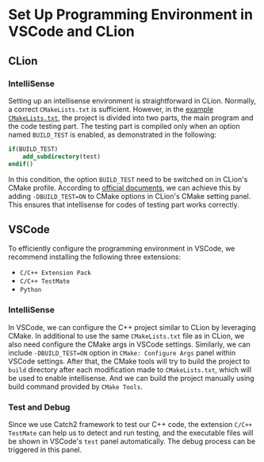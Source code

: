 # Set Up Programming Environment in VSCode and CLion

## CLion
### IntelliSense
Setting up an intellisense environment is straightforward in CLion. Normally, a correct `CMakeLists.txt` is sufficient.
However, in the [example `CMakeLists.txt`](https://github.com/yaozhenghangma/hybrid_programming/blob/main/CMakeLists.txt), the project is divided into
two parts, the main program and the code testing part. The testing part is compiled only when an option named
`BUILD_TEST` is enabled, as demonstrated in the following:
```cmake
if(BUILD_TEST)
    add_subdirectory(test)
endif()
```
In this condition, the option `BUILD_TEST` need to be switched on in CLion's CMake profile.
According to [official documents](https://www.jetbrains.com/help/clion/cmake-profile.html),
we can achieve this by adding `-DBUILD_TEST=ON` to CMake options in CLion's CMake setting panel. This ensures
that intellisense for codes of testing part works correctly.

## VSCode
To efficiently configure the programming environment in VSCode, we recommend installing the following three extensions:
- `C/C++ Extension Pack`
- `C/C++ TestMate`
- `Python`

### IntelliSense
In VSCode, we can configure the C++ project similar to CLion by leveraging CMake. In additional to use the same `CMakeLists.txt` file as in CLion, we also need configure the CMake args in VSCode settings. Similarly, we can include `-DBUILD_TEST=ON` option in `CMake: Configure Args` panel within VSCode settings. After that, the CMake tools will try to build the project to `build` directory after each modification made to `CMakeLists.txt`, which will be used to enable intellisense. And we can build the project manually using build command provided by `CMake Tools`.

### Test and Debug
Since we use Catch2 framework to test our C++ code, the extension `C/C++ TestMate` can help us to detect and run testing, and the executable files will be shown in VSCode's `test` panel automatically. The debug process can be triggered in this panel.